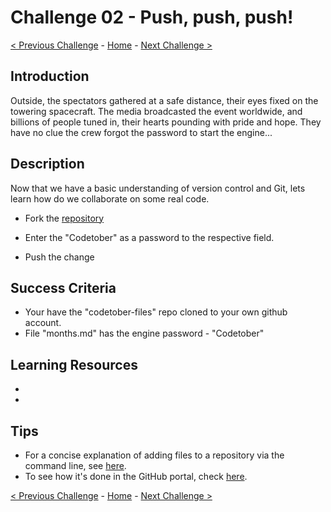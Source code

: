 # Challenge 02 - Push, push, push!

[< Previous Challenge](Challenge-01.md) - [Home](../README.md) - [Next Challenge >](Challenge-03.md)

## Introduction

Outside, the spectators gathered at a safe distance, their eyes fixed on the towering spacecraft. The media broadcasted the event worldwide, and billions of people tuned in, their hearts pounding with pride and hope.
They have no clue the crew forgot the password to start the engine...

## Description

Now that we have a basic understanding of version control and Git, lets learn how do we collaborate on some real code.

- Fork the [repository](https://github.com/dtyryshkin7/codetober-files)

- Enter the "Codetober" as a password to the respective field.

- Push the change

## Success Criteria

- Your have the "codetober-files" repo cloned to your own github account.
- File "months.md" has the engine password - "Codetober"

## Learning Resources

-
-

## Tips

- For a concise explanation of adding files to a repository via the command line, see [here](https://docs.github.com/en/github/managing-files-in-a-repository/adding-a-file-to-a-repository-using-the-command-line). 
- To see how it's done in the GitHub portal, check [here](https://docs.github.com/en/github/managing-files-in-a-repository/managing-files-on-github). 

[< Previous Challenge](Challenge-00.md) - [Home](../README.md) - [Next Challenge >](Challenge-03.md)
